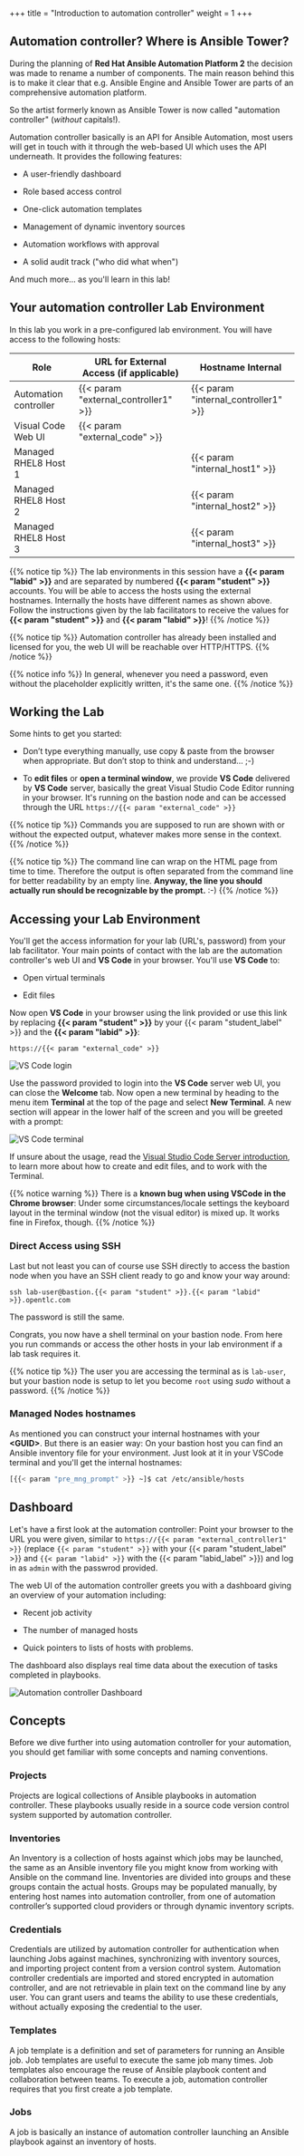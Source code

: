 +++
title = "Introduction to automation controller"
weight = 1
+++

## Automation controller? Where is Ansible Tower?

During the planning of **Red Hat Ansible Automation Platform 2** the decision was made to rename a number of components. The main reason behind this is to make it clear that e.g. Ansible Engine and Ansible Tower are parts of an comprehensive automation platform.

So the artist formerly known as Ansible Tower is now called "automation controller" (_without_ capitals!).

Automation controller basically is an API for Ansible Automation, most users will get in touch with it through the web-based UI which uses the API underneath. It provides the following features:

- A user-friendly dashboard

- Role based access control

- One-click automation templates

- Management of dynamic inventory sources

- Automation workflows with approval

- A solid audit track ("who did what when")

And much more... as you'll learn in this lab!

## Your automation controller Lab Environment

In this lab you work in a pre-configured lab environment. You will have access to the following hosts:

| Role                   | URL for External Access (if applicable) | Hostname Internal                    |
| ---------------------- | --------------------------------------- | ------------------------------------ |
| Automation controller  | {{< param "external_controller1" >}}    | {{< param "internal_controller1" >}} |
| Visual Code Web UI     | {{< param "external_code" >}}           |                                      |
| Managed RHEL8 Host 1   |                                         | {{< param "internal_host1" >}}       |
| Managed RHEL8 Host 2   |                                         | {{< param "internal_host2" >}}       |
| Managed RHEL8 Host 3   |                                         | {{< param "internal_host3" >}}       |

{{% notice tip %}}
The lab environments in this session have a **{{< param "labid" >}}** and are separated by numbered **{{< param "student" >}}** accounts. You will be able to access the hosts using the external hostnames. Internally the hosts have different names as shown above. Follow the instructions given by the lab facilitators to receive the values for **{{< param "student" >}}** and **{{< param "labid" >}}**!
{{% /notice %}}

{{% notice tip %}}
Automation controller has already been installed and licensed for you, the web UI will be reachable over HTTP/HTTPS.
{{% /notice %}}

{{% notice info %}}
In general, whenever you need a password, even without the placeholder explicitly written, it's the same one.
{{% /notice %}}

## Working the Lab

Some hints to get you started:

- Don’t type everything manually, use copy & paste from the browser when appropriate. But don’t stop to think and understand… ;-)

- To **edit files** or **open a terminal window**, we provide **VS Code** delivered by **VS Code** server, basically the great Visual Studio Code Editor running in your browser. It's running on the bastion node and can be accessed through the URL `https://{{< param "external_code" >}}`

{{% notice tip %}}
Commands you are supposed to run are shown with or without the expected output, whatever makes more sense in the context.
{{% /notice %}}

{{% notice tip %}}
The command line can wrap on the HTML page from time to time. Therefore the output is often separated from the command line for better readability by an empty line. **Anyway, the line you should actually run should be recognizable by the prompt.** :-)
{{% /notice %}}

## Accessing your Lab Environment

You'll get the access information for your lab (URL's, password) from your lab facilitator. Your main points of contact with the lab are the automation controller's web UI and **VS Code** in your browser. You'll use **VS Code** to:

- Open virtual terminals

- Edit files

Now open **VS Code** in your browser using the link provided or use this link by replacing **{{< param "student" >}}** by your {{< param "student_label" >}} and the **{{< param "labid" >}}**:

`https://{{< param "external_code" >}}`

![VS Code login](../../images/vscode-pwd.png)

Use the password provided to login into the **VS Code** server web UI, you can close the **Welcome** tab. Now open a new terminal by heading to the menu item **Terminal** at the top of the page and select **New Terminal**. A new section will appear in the lower half of the screen and you will be greeted with a prompt:

![VS Code terminal](../../images/vscode-terminal.png)

If unsure about the usage, read the [Visual Studio Code Server introduction](../../vscode-intro/), to learn more about how to create and edit files, and to work with the Terminal.

{{% notice warning %}}
There is a **known bug when using VSCode in the Chrome browser**: Under some circumstances/locale settings the keyboard layout in the terminal window (not the visual editor) is mixed up. It works fine in Firefox, though.
{{% /notice %}}

### Direct Access using SSH

Last but not least you can of course use SSH directly to access the bastion node when you have an SSH client ready to go and know your way around:

`ssh lab-user@bastion.{{< param "student" >}}.{{< param "labid" >}}.opentlc.com`

The password is still the same.

Congrats, you now have a shell terminal on your bastion node. From here you run commands or access the other hosts in your lab environment if a lab task requires it.

{{% notice tip %}}
The user you are accessing the terminal as is `lab-user`, but your bastion node is setup to let you become `root` using _sudo_ without a password.
{{% /notice %}}

### Managed Nodes hostnames

As mentioned you can construct your internal hostnames with your **\<GUID>**. But there is an easier way: On your bastion host you can find an Ansible inventory file for your environment. Just look at it in your VSCode terminal and you'll get the internal hostnames:

```bash
[{{< param "pre_mng_prompt" >}} ~]$ cat /etc/ansible/hosts
```

## Dashboard

Let's have a first look at the automation controller: Point your browser to the URL you were given, similar to `https://{{< param "external_controller1" >}}` (replace `{{< param "student" >}}` with your {{< param "student_label" >}} and `{{< param "labid" >}}` with the {{< param "labid_label" >}}) and log in as `admin` with the passwrod provided.

The web UI of the automation controller greets you with a dashboard giving an overview of your automation including:

- Recent job activity

- The number of managed hosts

- Quick pointers to lists of hosts with problems.

The dashboard also displays real time data about the execution of tasks completed in playbooks.

![Automation controller Dashboard](../../images/dashboard.png)

## Concepts

Before we dive further into using automation controller for your automation, you should get familiar with some concepts and naming conventions.

### Projects

Projects are logical collections of Ansible playbooks in automation controller. These playbooks usually reside in a source code version control system supported by automation controller.

### Inventories

An Inventory is a collection of hosts against which jobs may be launched, the same as an Ansible inventory file you might know from working with Ansible on the command line. Inventories are divided into groups and these groups contain the actual hosts. Groups may be populated manually, by entering host names into automation controller, from one of automation controller’s supported cloud providers or through dynamic inventory scripts.

### Credentials

Credentials are utilized by automation controller for authentication when launching Jobs against machines, synchronizing with inventory sources, and importing project content from a version control system. Automation controller credentials are imported and stored encrypted in automation controller, and are not retrievable in plain text on the command line by any user. You can grant users and teams the ability to use these credentials, without actually exposing the credential to the user.

### Templates

A job template is a definition and set of parameters for running an Ansible job. Job templates are useful to execute the same job many times. Job templates also encourage the reuse of Ansible playbook content and collaboration between teams. To execute a job, automation controller requires that you first create a job template.

### Jobs

A job is basically an instance of automation controller launching an Ansible playbook against an inventory of hosts.
